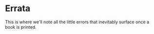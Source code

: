 # Errata

This is where we'll note all the little errors that inevitably surface once a book is printed. 
